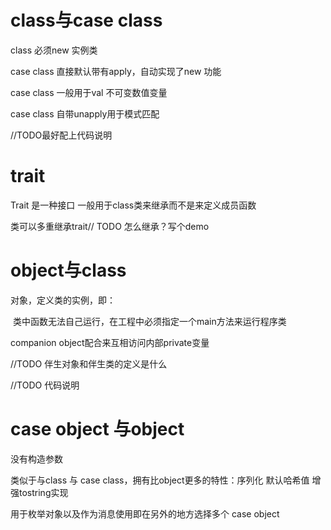 # class与case class

class 必须new 实例类

case class 直接默认带有apply，自动实现了new 功能

case class 一般用于val 不可变数值变量

case class 自带unapply用于模式匹配

//TODO最好配上代码说明

# trait

Trait 是一种接口 一般用于class类来继承而不是来定义成员函数 

类可以多重继承trait// TODO 怎么继承？写个demo



# object与class

对象，定义类的实例，即：

​	类中函数无法自己运行，在工程中必须指定一个main方法来运行程序类

companion object配合来互相访问内部private变量

//TODO 伴生对象和伴生类的定义是什么

//TODO 代码说明

# case object 与object

没有构造参数 

类似于与class 与 case class，拥有比object更多的特性：序列化 默认哈希值 增强tostring实现

用于枚举对象以及作为消息使用即在另外的地方选择多个 case object

